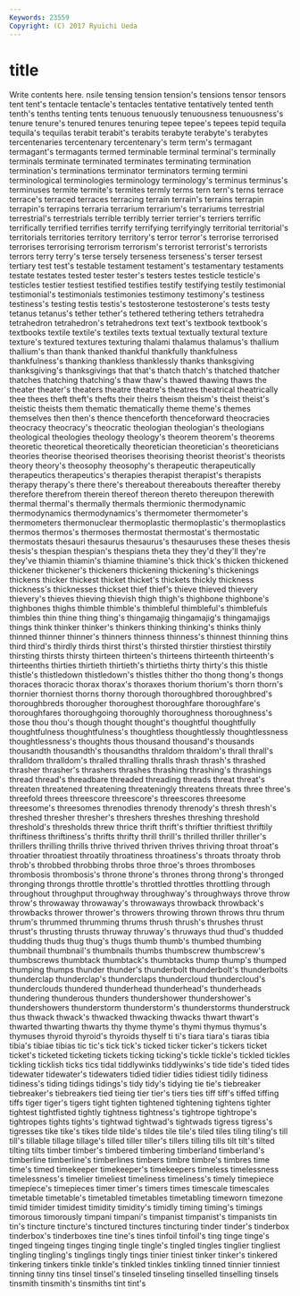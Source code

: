 ```yaml
---
Keywords: 23559 
Copyright: (C) 2017 Ryuichi Ueda
---
```


# title

Write contents here.
nsile tensing tension tension's tensions tensor
tensors tent tent's tentacle tentacle's tentacles tentative tentatively tented tenth
tenth's tenths tenting tents tenuous tenuously tenuousness tenuousness's tenure tenure's
tenured tenures tenuring tepee tepee's tepees tepid tequila tequila's tequilas
terabit terabit's terabits terabyte terabyte's terabytes tercentenaries tercentenary tercentenary's term
term's termagant termagant's termagants termed terminable terminal terminal's terminally terminals
terminate terminated terminates terminating termination termination's terminations terminator terminators terming
termini terminological terminologies terminology terminology's terminus terminus's terminuses termite termite's
termites termly terms tern tern's terns terrace terrace's terraced terraces
terracing terrain terrain's terrains terrapin terrapin's terrapins terraria terrarium terrarium's
terrariums terrestrial terrestrial's terrestrials terrible terribly terrier terrier's terriers terrific
terrifically terrified terrifies terrify terrifying terrifyingly territorial territorial's territorials territories
territory territory's terror terror's terrorise terrorised terrorises terrorising terrorism terrorism's
terrorist terrorist's terrorists terrors terry terry's terse tersely terseness terseness's
terser tersest tertiary test test's testable testament testament's testamentary testaments
testate testates tested tester tester's testers testes testicle testicle's testicles
testier testiest testified testifies testify testifying testily testimonial testimonial's testimonials
testimonies testimony testimony's testiness testiness's testing testis testis's testosterone testosterone's
tests testy tetanus tetanus's tether tether's tethered tethering tethers tetrahedra
tetrahedron tetrahedron's tetrahedrons text text's textbook textbook's textbooks textile textile's
textiles texts textual textually textural texture texture's textured textures texturing
thalami thalamus thalamus's thallium thallium's than thank thanked thankful thankfully
thankfulness thankfulness's thanking thankless thanklessly thanks thanksgiving thanksgiving's thanksgivings that
that's thatch thatch's thatched thatcher thatches thatching thatching's thaw thaw's
thawed thawing thaws the theater theater's theaters theatre theatre's theatres
theatrical theatrically thee thees theft theft's thefts their theirs theism
theism's theist theist's theistic theists them thematic thematically theme theme's
themes themselves then then's thence thenceforth thenceforward theocracies theocracy theocracy's
theocratic theologian theologian's theologians theological theologies theology theology's theorem theorem's
theorems theoretic theoretical theoretically theoretician theoretician's theoreticians theories theorise theorised
theorises theorising theorist theorist's theorists theory theory's theosophy theosophy's therapeutic
therapeutically therapeutics therapeutics's therapies therapist therapist's therapists therapy therapy's there
there's thereabout thereabouts thereafter thereby therefore therefrom therein thereof thereon
thereto thereupon therewith thermal thermal's thermally thermals thermionic thermodynamic thermodynamics
thermodynamics's thermometer thermometer's thermometers thermonuclear thermoplastic thermoplastic's thermoplastics thermos thermos's
thermoses thermostat thermostat's thermostatic thermostats thesauri thesaurus thesaurus's thesauruses these
theses thesis thesis's thespian thespian's thespians theta they they'd they'll
they're they've thiamin thiamin's thiamine thiamine's thick thick's thicken thickened
thickener thickener's thickeners thickening thickening's thickenings thickens thicker thickest thicket
thicket's thickets thickly thickness thickness's thicknesses thickset thief thief's thieve
thieved thievery thievery's thieves thieving thievish thigh thigh's thighbone thighbone's
thighbones thighs thimble thimble's thimbleful thimbleful's thimblefuls thimbles thin thine
thing thing's thingamajig thingamajig's thingamajigs things think thinker thinker's thinkers
thinking thinking's thinks thinly thinned thinner thinner's thinners thinness thinness's
thinnest thinning thins third third's thirdly thirds thirst thirst's thirsted
thirstier thirstiest thirstily thirsting thirsts thirsty thirteen thirteen's thirteens thirteenth
thirteenth's thirteenths thirties thirtieth thirtieth's thirtieths thirty thirty's this thistle
thistle's thistledown thistledown's thistles thither tho thong thong's thongs thoraces
thoracic thorax thorax's thoraxes thorium thorium's thorn thorn's thornier thorniest
thorns thorny thorough thoroughbred thoroughbred's thoroughbreds thorougher thoroughest thoroughfare thoroughfare's
thoroughfares thoroughgoing thoroughly thoroughness thoroughness's those thou thou's though thought
thought's thoughtful thoughtfully thoughtfulness thoughtfulness's thoughtless thoughtlessly thoughtlessness thoughtlessness's thoughts
thous thousand thousand's thousands thousandth thousandth's thousandths thraldom thraldom's thrall
thrall's thralldom thralldom's thralled thralling thralls thrash thrash's thrashed thrasher
thrasher's thrashers thrashes thrashing thrashing's thrashings thread thread's threadbare threaded
threading threads threat threat's threaten threatened threatening threateningly threatens threats
three three's threefold threes threescore threescore's threescores threesome threesome's threesomes
threnodies threnody threnody's thresh thresh's threshed thresher thresher's threshers threshes
threshing threshold threshold's thresholds threw thrice thrift thrift's thriftier thriftiest
thriftily thriftiness thriftiness's thrifts thrifty thrill thrill's thrilled thriller thriller's
thrillers thrilling thrills thrive thrived thriven thrives thriving throat throat's
throatier throatiest throatily throatiness throatiness's throats throaty throb throb's throbbed
throbbing throbs throe throe's throes thromboses thrombosis thrombosis's throne throne's
thrones throng throng's thronged thronging throngs throttle throttle's throttled throttles
throttling through throughout throughput throughway throughway's throughways throve throw throw's
throwaway throwaway's throwaways throwback throwback's throwbacks thrower thrower's throwers throwing
thrown throws thru thrum thrum's thrummed thrumming thrums thrush thrush's
thrushes thrust thrust's thrusting thrusts thruway thruway's thruways thud thud's
thudded thudding thuds thug thug's thugs thumb thumb's thumbed thumbing
thumbnail thumbnail's thumbnails thumbs thumbscrew thumbscrew's thumbscrews thumbtack thumbtack's thumbtacks
thump thump's thumped thumping thumps thunder thunder's thunderbolt thunderbolt's thunderbolts
thunderclap thunderclap's thunderclaps thundercloud thundercloud's thunderclouds thundered thunderhead thunderhead's thunderheads
thundering thunderous thunders thundershower thundershower's thundershowers thunderstorm thunderstorm's thunderstorms thunderstruck
thus thwack thwack's thwacked thwacking thwacks thwart thwart's thwarted thwarting
thwarts thy thyme thyme's thymi thymus thymus's thymuses thyroid thyroid's
thyroids thyself ti ti's tiara tiara's tiaras tibia tibia's tibiae
tibias tic tic's tick tick's ticked ticker ticker's tickers ticket
ticket's ticketed ticketing tickets ticking ticking's tickle tickle's tickled tickles
tickling ticklish ticks tics tidal tiddlywinks tiddlywinks's tide tide's tided
tides tidewater tidewater's tidewaters tidied tidier tidies tidiest tidily tidiness
tidiness's tiding tidings tidings's tidy tidy's tidying tie tie's tiebreaker
tiebreaker's tiebreakers tied tieing tier tier's tiers ties tiff tiff's
tiffed tiffing tiffs tiger tiger's tigers tight tighten tightened tightening
tightens tighter tightest tightfisted tightly tightness tightness's tightrope tightrope's tightropes
tights tights's tightwad tightwad's tightwads tigress tigress's tigresses tike tike's
tikes tilde tilde's tildes tile tile's tiled tiles tiling tiling's
till till's tillable tillage tillage's tilled tiller tiller's tillers tilling
tills tilt tilt's tilted tilting tilts timber timber's timbered timbering
timberland timberland's timberline timberline's timberlines timbers timbre timbre's timbres time
time's timed timekeeper timekeeper's timekeepers timeless timelessness timelessness's timelier timeliest
timeliness timeliness's timely timepiece timepiece's timepieces timer timer's timers times
timescale timescales timetable timetable's timetabled timetables timetabling timeworn timezone timid
timider timidest timidity timidity's timidly timing timing's timings timorous timorously
timpani timpani's timpanist timpanist's timpanists tin tin's tincture tincture's tinctured
tinctures tincturing tinder tinder's tinderbox tinderbox's tinderboxes tine tine's tines
tinfoil tinfoil's ting tinge tinge's tinged tingeing tinges tinging tingle
tingle's tingled tingles tinglier tingliest tingling tingling's tinglings tingly tings
tinier tiniest tinker tinker's tinkered tinkering tinkers tinkle tinkle's tinkled
tinkles tinkling tinned tinnier tinniest tinning tinny tins tinsel tinsel's
tinseled tinseling tinselled tinselling tinsels tinsmith tinsmith's tinsmiths tint tint's
